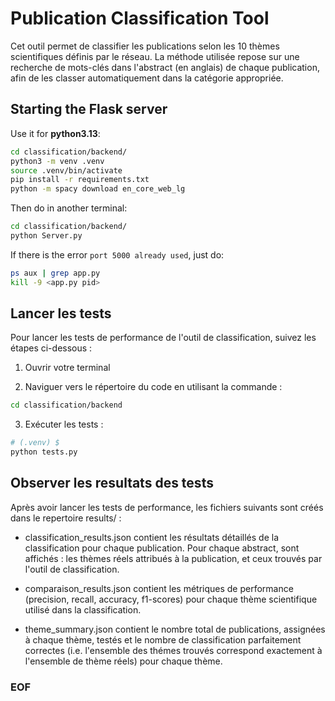 # Publication Classification Tool

Cet outil permet de classifier les publications selon les 10 thèmes scientifiques définis par le réseau.
La méthode utilisée repose sur une recherche de mots-clés dans l'abstract (en anglais) de chaque publication, afin de les classer automatiquement dans la catégorie appropriée.

## Starting the Flask server

Use it for **python3.13**:

```bash
cd classification/backend/
python3 -m venv .venv
source .venv/bin/activate
pip install -r requirements.txt
python -m spacy download en_core_web_lg
```

Then do in another terminal:

```bash
cd classification/backend/
python Server.py
```

If there is the error ``port 5000 already used``, just do:

```bash
ps aux | grep app.py
kill -9 <app.py pid>
```

## Lancer les tests 

Pour lancer les tests de performance de l'outil de classification, suivez les étapes ci-dessous :

1. Ouvrir votre terminal

2. Naviguer vers le répertoire du code en utilisant la commande :

```bash
cd classification/backend
```

3. Exécuter les tests :

```bash
# (.venv) $
python tests.py
```

## Observer les resultats des tests

Après avoir lancer les tests de performance, les fichiers suivants sont créés dans le repertoire results/ : 

- classification_results.json contient les résultats détaillés de la classification pour chaque publication. Pour chaque abstract, sont affichés : les thèmes réels attribués à la publication, et ceux trouvés par l'outil de classification.

- comparaison_results.json contient les métriques de performance (precision, recall, accuracy, f1-scores) pour chaque thème scientifique utilisé dans la classification.

- theme_summary.json contient le nombre total de publications, assignées à chaque thème, testés et le nombre de classification parfaitement correctes (i.e. l'ensemble des thémes trouvés correspond exactement à l'ensemble de thème réels) pour chaque thème.

### EOF

